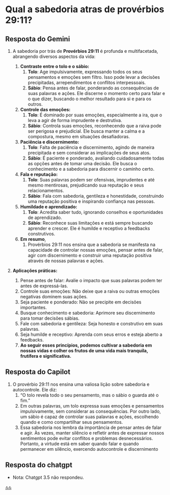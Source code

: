 <div class="header" id="myHeader">
  <div class="navbar" w3-include-html="/menu.inc"> </div>
</div>
<div class="title"><script> document.write(document.title);</script></div>  
<main>

<span id="topo"><span>

# Qual a sabedoria atras de provérbios 29:11?

## **Resposta do Gemini**

   1. A sabedoria por trás de **Provérbios 29:11** é profunda e multifacetada, abrangendo diversos aspectos da vida:
      1. **Contraste entre o tolo e o sábio:**
          1. **Tolo**: Age impulsivamente, expressando todos os seus pensamentos e emoções sem filtro. Isso pode levar a decisões precipitadas, arrependimentos e conflitos interpessoais.
          2. **Sábio**: Pensa antes de falar, ponderando as consequências de suas palavras e ações. Ele discerne o momento certo para falar e o que dizer, buscando o melhor resultado para si e para os outros.
      2. **Controle das emoções:**
          1. **Tolo**: É dominado por suas emoções, especialmente a ira, que o leva a agir de forma imprudente e destrutiva.
          2. **Sábio**: Controla suas emoções, reconhecendo que a raiva pode ser perigosa e prejudicial. Ele busca manter a calma e a compostura, mesmo em situações desafiadoras.
      3. **Paciência e discernimento:**
         1. **Tolo**: Falta de paciência e discernimento, agindo de maneira precipitada e sem considerar as implicações de seus atos.
         2. **Sábio**: É paciente e ponderado, avaliando cuidadosamente todas as opções antes de tomar uma decisão. Ele busca o conhecimento e a sabedoria para discernir o caminho certo.
      4. **Fala e reputação:**
         1. **Tolo**: Suas palavras podem ser ofensivas, imprudentes e até mesmo mentirosas, prejudicando sua reputação e seus relacionamentos.
         2. **Sábio**: Fala com sabedoria, gentileza e honestidade, construindo uma reputação positiva e inspirando confiança nas pessoas.
      5. **Humildade e aprendizado:**
         1. **Tolo**: Acredita saber tudo, ignorando conselhos e oportunidades de aprendizado.
         2. **Sábio**: Reconhece suas limitações e está sempre buscando aprender e crescer. Ele é humilde e receptivo a feedbacks construtivos.
      6. **Em resumo**, 
         1. Provérbios 29:11 nos ensina que a sabedoria se manifesta na capacidade de controlar nossas emoções, pensar antes de falar, agir com discernimento e construir uma reputação positiva através de nossas palavras e ações.

   2. **Aplicações práticas:**
      1. Pense antes de falar: Avalie o impacto que suas palavras podem ter antes de expressá-las.
      2. Controle suas emoções: Não deixe que a raiva ou outras emoções negativas dominem suas ações.
      3. Seja paciente e ponderado: Não se precipite em decisões importantes.
      4. Busque conhecimento e sabedoria: Aprimore seu discernimento para tomar decisões sábias.
      5. Fale com sabedoria e gentileza: Seja honesto e construtivo em suas palavras.
      6. Seja humilde e receptivo: Aprenda com seus erros e esteja aberto a feedbacks.
      7. **Ao seguir esses princípios, podemos cultivar a sabedoria em nossas vidas e colher os frutos de uma vida mais tranquila, frutífera e significativa.**

## Resposta do Capilot

1. O provérbio 29:11 nos ensina uma valiosa lição sobre sabedoria e autocontrole. Ele diz:
   1. “O tolo revela todo o seu pensamento, mas o sábio o guarda até o fim.”
   2. Em outras palavras, um tolo expressa suas emoções e pensamentos impulsivamente, sem considerar as consequências. Por outro lado, um sábio é capaz de controlar suas palavras e ações, escolhendo quando e como compartilhar seus pensamentos.
   3. Essa sabedoria nos lembra da importância de pensar antes de falar e agir. Às vezes, manter silêncio e refletir antes de expressar nossos sentimentos pode evitar conflitos e problemas desnecessários. Portanto, a virtude está em saber quando falar e quando permanecer em silêncio, exercendo autocontrole e discernimento

## Resposta do chatgpt

- Nota: Chatgpt 3.5 não respondeu.

<!-- markdownlint-disable-next-line -->
<script>  includeHTML(); FixHeader(window,"myHeader"); </script>
[🔝🔝](#topo "Retorna ao topo")